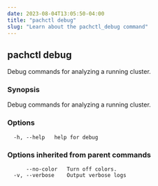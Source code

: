 ```yaml
---
date: 2023-08-04T13:05:50-04:00
title: "pachctl debug"
slug: "Learn about the pachctl_debug command"
---
```


## pachctl debug

Debug commands for analyzing a running cluster.

### Synopsis

Debug commands for analyzing a running cluster.

### Options

```
  -h, --help   help for debug
```

### Options inherited from parent commands

```
      --no-color   Turn off colors.
  -v, --verbose    Output verbose logs
```

